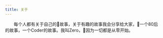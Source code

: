 ```yaml
---
title: 关于
---
```

&emsp;&emsp;每个人都有关于自己的故事，关于有趣的故事我会分享给大家，一个80后的故事，一个Coder的故事。我叫Zero，因为一切都是从零开始。

